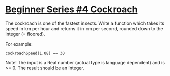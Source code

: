 # [Beginner Series #4 Cockroach][1]

The cockroach is one of the fastest insects. Write a function which takes its speed in km per hour and returns it in cm per second, rounded down to the integer (= floored).

For example:

```
cockroachSpeed(1.08) == 30
```

Note! The input is a Real number (actual type is language dependent) and is >= 0. The result should be an Integer.

[1]: https://www.codewars.com/kata/beginner-series-number-4-cockroach
[2]: https://www.codewars.com/kata/55fab1ffda3e2e44f00000c6